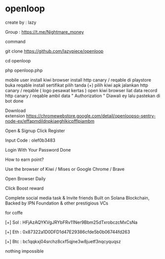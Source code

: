 # openloop

create by : lazy


Group : https://t.me/Nightmare_money



command 

git clone https://github.com/lazypiece/openloop

cd openloop

php openloop.php


mobile user
install kiwi browser install http canary / reqable di playstore buka reqable install sertifikat pilih tanda (+) pilih kiwi apk jalankan http canary / reqable ( logo pesawat kertas ) open kiwi browser liat data record http canary / reqable ambil data " Authorization " Diawali ey lalu pastekan di bot done






Download 
extension https://chromewebstore.google.com/detail/openloopso-sentry-node-ex/effapmdildnpkiaeghlkicpfflpiambm


Open & Signup Click Register 

Input Code : olef0b3483 

Login With Your Password Done



How to earn point?

Use the browser of Kiwi / Mises or Google Chrome / Brave

Open Browser Daily

Click Boost reward

Complete social media task & Invite friends
Built on Solana Blockchain, Backed by IPN Foundation & other prestigious VCs

for coffe 

[+]  Sol   : HFjAzAQYKVgJRYbFRv11Ner9Bbm25dTxrobczcMxCsNa   

[+]  Eth   : 0x87322a1D0DFD1d47E29386cfde5b0b06744fd263  

[+]  Btc   : bc1qqkxj04srchz8cxf5qjne3w8juetf3nqcyquqsz



nothing impossible
